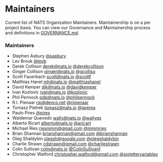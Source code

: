# Maintainers
Current list of NATS Organization Maintainers. Maintainership is on a per project basis. You can view our Governance and Maintainership process and definitions in [GOVERNANCE.md](https://github.com/nats-io/nats-general/blob/master/GOVERNANCE.md).

### Maintainers
  - Stephen Asbury [@sasbury](https://github.com/sasbury)
  - Lev Brouk [@levb](https://github.com/levb)
  - Derek Collison <derek@nats.io> [@derekcollison](https://github.com/derekcollison)
  - Ginger Collison <ginger@nats.io> [@gcolliso](https://github.com/gcolliso)
  - Scott Fauerbach <scott@nats.io> [@scottf](https://github.com/scottf)
  - Matthias Hanel <mh@nats.io> [@matthiashanel](https://github.com/matthiashanel)
  - David Kemper <djk@nats.io> [@davidkemper](https://github.com/davidkemper)
  - Ivan Kozlovic <ivan@nats.io> [@kozlovic](https://github.com/kozlovic)
  - Phil Pennock <pdp@nats.io> [@philpennock](https://github.com/philpennock)
  - R.I. Pienaar <rip@devco.net> [@ripienaar](https://github.com/ripienaar)
  - Tomasz Pietrek <tomasz@nats.io> [@jarema](https://github.com/jarema)
  - Paulo Pires [@pires](https://github.com/pires)
  - Waldemar Quevedo <wally@nats.io> [@wallyqs](https://github.com/wallyqs)
  - Alberto Ricart <alberto@nats.io> [@aricart](https://github.com/aricart)
  - Michael Ries <riesmmm@gmail.com> [@mmmries](https://github.com/mmmries)
  - Brian Shannan <brianshannan@gmail.com> [@brianshannan](https://github.com/brianshannan)
  - Oleg Shaldybin <olegsh@google.com> [@olegshaldybin](https://github.com/olegshaldybin)
  - Charlie Strawn <cdstrawn@gmail.com> [@charliestrawn](https://github.com/charliestrawn)
  - Colin Sullivan <colin@nats.io> [@ColinSullivan1](https://github.com/ColinSullivan1)
  - Christopher Watford <christopher.watford@gmail.com> [@sixlettervariables](https://github.com/sixlettervariables)
